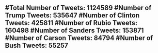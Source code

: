 #Total Number of Tweets: 1124589 
#Number of Trump Tweets: 535647
#Number of Clinton Tweets: 425811
#Number of Rubio Tweets: 160498
#Number of Sanders Tweets: 153871
#Number of Carson Tweets: 84794
#Number of Bush Tweets: 55257
---
